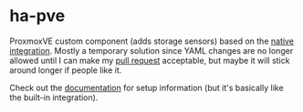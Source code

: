 # ha-pve
ProxmoxVE custom component (adds storage sensors) based on the [native integration](https://www.home-assistant.io/integrations/proxmoxve/). Mostly a temporary solution since YAML changes are no longer allowed until I can make my [pull request](https://github.com/home-assistant/core/pull/36983) acceptable, but maybe it will stick around longer if people like it.

Check out the [documentation](https://github.com/libots/ha-pve) for setup information (but it's basically like the built-in integration).
